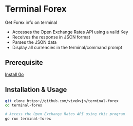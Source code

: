 # Terminal Forex

Get Forex info on terminal

- Accesses the Open Exchange Rates API using a valid Key
- Receives the response in JSON format
- Parses the JSON data
- Display all currencies in the terminal/command prompt

## Prerequisite

[Install Go](https://github.com/golang/go/wiki/Ubuntu 'Install Go on Ubuntu')

## Installation & Usage

```bash
git clone https://github.com/vivekvjn/terminal-forex
cd terminal-forex

# Access the Open Exchange Rates API using this program.
go run terminal-forex
```
